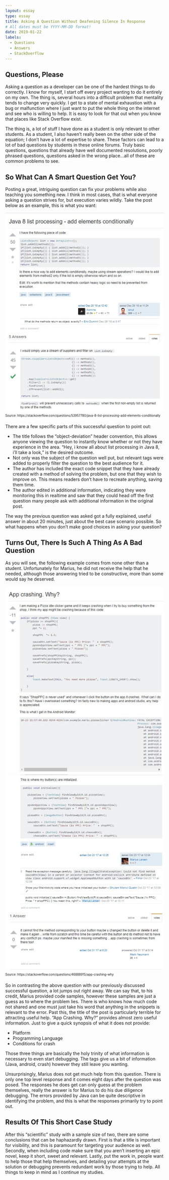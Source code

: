 ```yaml
---
layout: essay
type: essay
title: Asking A Question Without Deafening Silence In Response
# All dates must be YYYY-MM-DD format!
date: 2019-01-22
labels:
  - Questions
  - Answers
  - StackOverflow
---
```





## Questions, Please

Asking a question as a developer can be one of the hardest things to do correctly. I know for myself, I start off every project wanting to do it entirely on my own. The thing is, several hours into a difficult problem that mentality tends to change very quickly. I get to a state of mental exhaustion with a  bug or malfunction where I just want to put the whole thing on the internet and see who is willing to help. It is easy to look for that out when you know that places like Stack Overflow exist.


The thing is, a lot of stuff I have done as a student is only relevant to other students. As a student, I also haven’t really been on the other side of the equation; I don’t have a lot of expertise to share. These factors can lead to a lot of bad questions by students in these online forums. Truly basic questions, questions that already have well documented resolutions, poorly phrased questions, questions asked in the wrong place...all of these are common problems to see. 

## So What Can A Smart Question Get You?

Posting a great, intriguing question can fix your problems while also teaching you something new. I think in most cases, that is what everyone asking a question strives for, but execution varies wildly. Take the post below as an example, this is what you want:

<img class="ui large centered rectangular image" src="../images/Essay3img1.JPG">
<sub><sup>Source: https://stackoverflow.com/questions/53957780/java-8-list-processing-add-elements-conditionally</sup></sub>

There are a few specific parts of this successful question to point out:
- The title follows the “object-deviation” header convention, this allows anyone viewing the question to instantly know whether or not they have experience in the area. “Hey, i know all about list processing in Java 8, i’ll take a look,” is the desired outcome. 
- Not only was the subject of the question well put, but relevant tags were added to properly filter the question to the best audience for it.
- The author has included the exact code snippet that they have already created with a method of solving the problem, but one that they wish to improve on. This means readers don’t have to recreate anything, saving them time. 
- The author edited in additional information, indicating they were monitoring this in realtime and saw that they could head off the first question many people ask with additional information in the original post.

The way the previous question was asked got a fully explained, useful answer in about 20 minutes, just about the best case scenario possible. So what happens when you don’t make good choices in asking your question?

## Turns Out, There Is Such A Thing As A Bad Question

As you will see, the following example comes from none other than a student. Unfortunately for Marius, he did not receive the help that he needed, although those answering tried to be constructive, more than some would say he deserved.

<img class="ui large centered rectangular image" src="../images/Essay3img2.JPG">
<img class="ui large centered rectangular image" src="../images/Essay3img3.JPG">
<sub><sup>Source: https://stackoverflow.com/questions/46888915/app-crashing-why</sup></sub>

So in contrasting the above question with our previously discussed successful question, a lot jumps out right away. We can say that, to his credit, Marius provided code samples, however these samples are just a guess as to where the problem lies. There is who knows how much code not shared and one must just take his word that anything in the snippets is relevant to the error. Past this, the title of the post is particularly terrible for attracting useful help. “App Crashing. Why?” provides almost zero useful information. Just to give a quick synopsis of what it does not provide:
- Platform
- Programming Language
- Conditions for crash

Those three things are basically the holy trinity of what information is necessary to even start debugging. The tags give us a bit of information (Java, android, crash) however they still leave you wanting. 

Unsurprisingly, Marius does not get much help from this question. There is only one top level response and it comes eight days after the question was posed. The responses he does get can only guess at the problem themselves, really the answer is for Marius to do his due diligence debugging. The errors provided by Java can be quite descriptive in identifying the problem, and this is what the responses primarily try to point out. 

## Results Of This Short Case Study

After this “scientific” study with a sample size of two, there are some conclusions that can be haphazardly drawn. First is that a title is important for visibility, and this is paramount for targeting your audience as well. Secondly, when including code make sure that you aren’t inserting an epic novel, keep it short, sweet and relevant. Lastly, put the work in, people want to help those that help themselves, and detailing your attempts at the solution or debugging prevents redundant work by those trying to help. All things to keep in mind as I continue my studies.  

